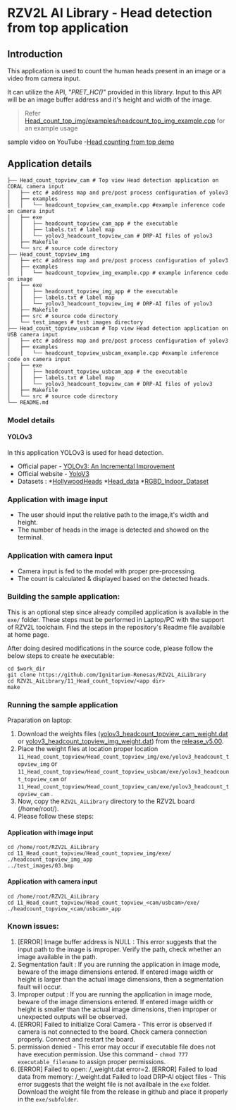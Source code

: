 # RZV2L AI Library - Head detection from top application

## Introduction

This application is used to count the human heads present in an image or a video from camera input.

It can utilize the API, "*PRET_HC()*" provided in this library. Input to this API will be an image buffer address and it's height and width of the image. 
> Refer [Head_count_top_img/examples/headcount_top_img_example.cpp](Head_count_top_img/examples/headcount_top_img_example.cpp) for an example usage

sample video on YouTube -[Head counting from top demo](https://youtu.be/z2WW2yyLAV0)

## Application details
```
├── Head_count_topview_cam # Top view Head detection application on CORAL camera input
│   ├── etc # address map and pre/post process configuration of yolov3
│   ├── examples
│   │   └── headcount_topview_cam_example.cpp #example inference code on camera input
│   ├── exe
│   │   ├── headcount_topview_cam_app # the executable
│   │   ├── labels.txt # label map
│   │   └── yolov3_headcount_topview_cam # DRP-AI files of yolov3
│   ├── Makefile
│   └── src # source code directory
├── Head_count_topview_img
│   ├── etc # address map and pre/post process configuration of yolov3
│   ├── examples
│   │   └── headcount_topview_img_example.cpp # example inference code on image
│   ├── exe
│   │   ├── headcount_topview_img_app # the executable
│   │   ├── labels.txt # label map
│   │   └── yolov3_headcount_topview_img # DRP-AI files of yolov3
│   ├── Makefile
│   ├── src # source code directory
│   └── test_images # test images directory
├── Head_count_topview_usbcam # Top view Head detection application on USB camera input
│   ├── etc # address map and pre/post process configuration of yolov3
│   ├── examples
│   │   └── headcount_topview_usbcam_example.cpp #example inference code on camera input
│   ├── exe
│   │   ├── headcount_topview_usbcam_app # the executable
│   │   ├── labels.txt # label map
│   │   └── yolov3_headcount_topview_cam # DRP-AI files of yolov3
│   ├── Makefile
│   └── src # source code directory
└── README.md
```

### Model details

#### YOLOv3
In this application YOLOv3 is used for head detection.
- Official paper - [YOLOv3: An Incremental Improvement](https://arxiv.org/pdf/1804.02767.pdf)
- Official website - [YoloV3](https://pjreddie.com/darknet/yolo/)
- Datasets : 
*[HollywoodHeads](https://www.di.ens.fr/willow/research/headdetection/)
*[Head_data](https://www.kaggle.com/datasets/houssad/head-data)
*[RGBD_Indoor_Dataset](https://drive.google.com/file/d/1fOub9LcNqfDlr-mEcdnenAJWw-rqWGmG/view)

### Application with image input
- The user should input the relative path to the image,it's width and height.
- The number of heads in the image is detected and showed on the terminal.

### Application with camera input
- Camera input is fed to the model with proper pre-processing.
- The count is calculated & displayed based on the detected heads.

### Building the sample application:

This is an optional step since already compiled application is available in the `exe/` folder.
These steps must be performed in Laptop/PC with the support of RZV2L toolchain. Find the steps in the repository's Readme file available at home page.

After doing desired modifications in the source code, please follow the below steps to create he executable: 

```
cd $work_dir
git clone https://github.com/Ignitarium-Renesas/RZV2L_AiLibrary 
cd RZV2L_AiLibrary/11_Head_count_topview/<app dir>
make
```

### Running the sample application
Praparation on laptop:
1. Download the weights files ([yolov3_headcount_topview_cam_weight.dat](https://github.com/Ignitarium-Renesas/RZV2L_AiLibrary/releases/download/v5.00/yolov3_headcount_topview_cam_weight.dat) or [yolov3_headcount_topview_img_weight.dat](https://github.com/Ignitarium-Renesas/RZV2L_AiLibrary/releases/download/v5.00/yolov3_headcount_topview_img_weight.dat)) from the [release_v5.00](https://github.com/Ignitarium-Renesas/RZV2L_AiLibrary/releases/tag/v5.00/).
2. Place the weight files at location proper location `11_Head_count_topview/Head_count_topview_img/exe/yolov3_headcount_topview_img` or `11_Head_count_topview/Head_count_topview_usbcam/exe/yolov3_headcount_topview_cam` or `11_Head_count_topview/Head_count_topview_cam/exe/yolov3_headcount_topview_cam` . 
3. Now, copy the `RZV2L_AiLibrary` directory to the RZV2L board (/home/root/).
4. Please follow these steps:

#### Application with image input
```
cd /home/root/RZV2L_AiLibrary 
cd 11_Head_count_topview/Head_count_topview_img/exe/
./headcount_topview_img_app
../test_images/03.bmp
```

#### Application with camera input
```
cd /home/root/RZV2L_AiLibrary 
cd 11_Head_count_topview/Head_count_topview_<cam/usbcam>/exe/
./headcount_topview_<cam/usbcam>_app
```
### Known issues:
1. [ERROR] Image buffer address is NULL : This error suggests that the input path to the image is improper. Verify the path, check whether an image available in the path.
2. Segmentation fault : If you are running the application in image mode, beware of the image dimensions entered. If entered image width or height is larger than the actual image dimensions, then a segmentation fault will occur.
3. Improper output : If you are running the application in image mode, beware of the image dimensions entered. If entered image width or height is smaller than the actual image dimensions, then improper or unexpected outputs will be observed.
4. [ERROR] Failed to initialize Coral Camera - This error is observed if camera is not connected to the board. Check camera connection properly. Connect and restart the board.
5. permission denied - This error may occur if executable file does not have execution permission. Use this command - `chmod 777 executable_filename` to assign proper permissions.
6. [ERROR] Failed to open: <prefix>/<prefix>_weight.dat error=2. [ERROR] Failed to load data from memory: <prefix>/<prefix>_weight.dat Failed to load DRP-AI object files - This error suggests that the weight file is not availbale in the `exe` folder. Download the weight file from the release in github and place it properly in the `exe/subfolder`.
